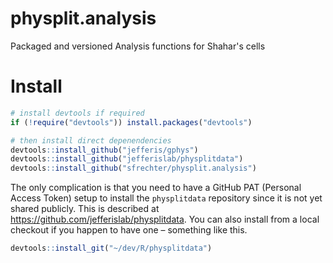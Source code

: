 # physplit.analysis
Packaged and versioned Analysis functions for Shahar's cells

# Install

```r
# install devtools if required
if (!require("devtools")) install.packages("devtools")

# then install direct depenendencies
devtools::install_github("jefferis/gphys")
devtools::install_github("jefferislab/physplitdata")
devtools::install_github("sfrechter/physplit.analysis")
```

The only complication is that you need to have a GitHub PAT (Personal Access Token) 
setup to install the `physplitdata` repository since it is not yet shared publicly. 
This is described at https://github.com/jefferislab/physplitdata.
You can also install from a local checkout if you happen to have one – something 
like this.

```r
devtools::install_git("~/dev/R/physplitdata")
```
